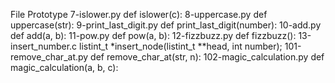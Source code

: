 File 	Prototype
7-islower.py 	def islower(c):
8-uppercase.py 	def uppercase(str):
9-print_last_digit.py 	def print_last_digit(number):
10-add.py 	def add(a, b):
11-pow.py 	def pow(a, b):
12-fizzbuzz.py 	def fizzbuzz():
13-insert_number.c 	listint_t *insert_node(listint_t **head, int number);
101-remove_char_at.py 	def remove_char_at(str, n):
102-magic_calculation.py 	def magic_calculation(a, b, c):
